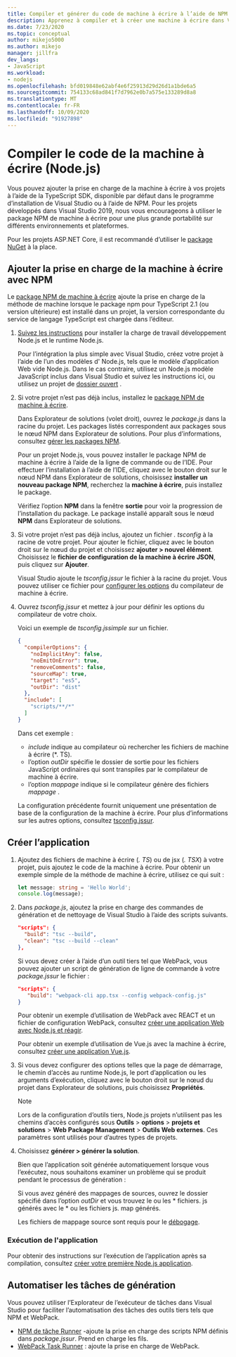 ```yaml
---
title: Compiler et générer du code de machine à écrire à l’aide de NPM
description: Apprenez à compiler et à créer une machine à écrire dans Visual Studio.
ms.date: 7/23/2020
ms.topic: conceptual
author: mikejo5000
ms.author: mikejo
manager: jillfra
dev_langs:
- JavaScript
ms.workload:
- nodejs
ms.openlocfilehash: bfd019848e62abf4e6f25913d29d26d1a1bde6a5
ms.sourcegitcommit: 754133c68ad841f7d7962e0b7a575e133289d8a8
ms.translationtype: MT
ms.contentlocale: fr-FR
ms.lasthandoff: 10/09/2020
ms.locfileid: "91927898"
---
```

# <a name="compile-typescript-code-nodejs"></a>Compiler le code de la machine à écrire (Node.js)

Vous pouvez ajouter la prise en charge de la machine à écrire à vos projets à l’aide de la TypeScript SDK, disponible par défaut dans le programme d’installation de Visual Studio ou à l’aide de NPM. Pour les projets développés dans Visual Studio 2019, nous vous encourageons à utiliser le package NPM de machine à écrire pour une plus grande portabilité sur différents environnements et plateformes.

Pour les projets ASP.NET Core, il est recommandé d’utiliser le [package NuGet](../javascript/compile-typescript-code-nuget.md) à la place.

## <a name="add-typescript-support-using-npm"></a>Ajouter la prise en charge de la machine à écrire avec NPM

Le [package NPM de machine à écrire](https://www.npmjs.com/package/typescript) ajoute la prise en charge de la méthode de machine lorsque le package npm pour TypeScript 2.1 (ou version ultérieure) est installé dans un projet, la version correspondante du service de langage TypeScript est chargée dans l’éditeur.

1. [Suivez les instructions](../ide/quickstart-nodejs.md?toc=%252fvisualstudio%252fjavascript%252ftoc.json) pour installer la charge de travail développement Node.js et le runtime Node.js.

   Pour l’intégration la plus simple avec Visual Studio, créez votre projet à l’aide de l’un des modèles d' Node.js, tels que le modèle d’application Web vide Node.js. Dans le cas contraire, utilisez un Node.js modèle JavaScript inclus dans Visual Studio et suivez les instructions ici, ou utilisez un projet de [dossier ouvert](../javascript/develop-javascript-code-without-solutions-projects.md) .

1. Si votre projet n’est pas déjà inclus, installez le [package NPM de machine à écrire](https://www.npmjs.com/package/typescript).

   Dans Explorateur de solutions (volet droit), ouvrez le *package.js* dans la racine du projet. Les packages listés correspondent aux packages sous le nœud NPM dans Explorateur de solutions. Pour plus d’informations, consultez [gérer les packages NPM](../javascript/npm-package-management.md).

   Pour un projet Node.js, vous pouvez installer le package NPM de machine à écrire à l’aide de la ligne de commande ou de l’IDE. Pour effectuer l’installation à l’aide de l’IDE, cliquez avec le bouton droit sur le nœud NPM dans Explorateur de solutions, choisissez **installer un nouveau package NPM**, recherchez la **machine à écrire**, puis installez le package.

   Vérifiez l’option **NPM** dans la fenêtre **sortie** pour voir la progression de l’installation du package. Le package installé apparaît sous le nœud **NPM** dans Explorateur de solutions.

1. Si votre projet n’est pas déjà inclus, ajoutez un fichier *. tsconfig* à la racine de votre projet. Pour ajouter le fichier, cliquez avec le bouton droit sur le nœud du projet et choisissez **ajouter > nouvel élément**. Choisissez le **fichier de configuration de la machine à écrire JSON**, puis cliquez sur **Ajouter**.

   Visual Studio ajoute le *tsconfig.jssur* le fichier à la racine du projet. Vous pouvez utiliser ce fichier pour [configurer les options](https://www.typescriptlang.org/docs/handbook/tsconfig-json.html) du compilateur de machine à écrire.

1. Ouvrez *tsconfig.jssur* et mettez à jour pour définir les options du compilateur de votre choix.

   Voici un exemple de *tsconfig.jssimple sur* un fichier.

   ```json
   {
     "compilerOptions": {
       "noImplicitAny": false,
       "noEmitOnError": true,
       "removeComments": false,
       "sourceMap": true,
       "target": "es5",
       "outDir": "dist"
     },
     "include": [
       "scripts/**/*"
     ]
   }
   ```

   Dans cet exemple :
   - *include* indique au compilateur où rechercher les fichiers de machine à écrire (*. TS).
   - l’option *outDir* spécifie le dossier de sortie pour les fichiers JavaScript ordinaires qui sont transpiles par le compilateur de machine à écrire.
   - l’option *mappage* indique si le compilateur génère des fichiers *mappage* .

   La configuration précédente fournit uniquement une présentation de base de la configuration de la machine à écrire. Pour plus d’informations sur les autres options, consultez [tsconfig.jssur](https://www.typescriptlang.org/docs/handbook/tsconfig-json.html).

## <a name="build-the-application"></a>Créer l’application

1. Ajoutez des fichiers de machine à écrire (*. TS*) ou de jsx (*. TSX*) à votre projet, puis ajoutez le code de la machine à écrire. Pour obtenir un exemple simple de la méthode de machine à écrire, utilisez ce qui suit :

   ```typescript
   let message: string = 'Hello World';
   console.log(message);
   ```

1. Dans *package.js*, ajoutez la prise en charge des commandes de génération et de nettoyage de Visual Studio à l’aide des scripts suivants.

   ```json
   "scripts": {
     "build": "tsc --build",
     "clean": "tsc --build --clean"
   },
   ```

   Si vous devez créer à l’aide d’un outil tiers tel que WebPack, vous pouvez ajouter un script de génération de ligne de commande à votre *package.jssur* le fichier :

   ```json
   "scripts": {
      "build": "webpack-cli app.tsx --config webpack-config.js"
   }
   ```

   Pour obtenir un exemple d’utilisation de WebPack avec REACT et un fichier de configuration WebPack, consultez [créer une application Web avec Node.js et réagir](../javascript/tutorial-nodejs-with-react-and-jsx.md).

   Pour obtenir un exemple d’utilisation de Vue.js avec la machine à écrire, consultez [créer une application Vue.js](/javascript/create-application-with-vuejs).

1. Si vous devez configurer des options telles que la page de démarrage, le chemin d’accès au runtime Node.js, le port d’application ou les arguments d’exécution, cliquez avec le bouton droit sur le nœud du projet dans Explorateur de solutions, puis choisissez **Propriétés**.

   >[!NOTE]
   > Lors de la configuration d’outils tiers, Node.js projets n’utilisent pas les chemins d’accès configurés sous **Outils**  >  **options**  >  **projets et solutions**  >  **Web Package Management**  >  **Outils Web externes**. Ces paramètres sont utilisés pour d’autres types de projets.

1. Choisissez **générer > générer la solution**.

   Bien que l’application soit générée automatiquement lorsque vous l’exécutez, nous souhaitons examiner un problème qui se produit pendant le processus de génération :

   Si vous avez généré des mappages de sources, ouvrez le dossier spécifié dans l’option *outDir* et vous trouvez le ou les \* fichiers. js générés avec le \* ou les fichiers js. map générés.

   Les fichiers de mappage source sont requis pour le [débogage](../javascript/debug-nodejs.md).

### <a name="run-the-application"></a>Exécution de l'application

Pour obtenir des instructions sur l’exécution de l’application après sa compilation, consultez [créer votre première Node.js application](/visualstudio/ide/quickstart-nodejs?toc=%2Fvisualstudio%2Fjavascript%2Ftoc.json#run-the-application).

## <a name="automate-build-tasks"></a>Automatiser les tâches de génération

Vous pouvez utiliser l’Explorateur de l’exécuteur de tâches dans Visual Studio pour faciliter l’automatisation des tâches des outils tiers tels que NPM et WebPack.

- [NPM de tâche Runner](https://marketplace.visualstudio.com/items?itemName=MadsKristensen.NPMTaskRunner) -ajoute la prise en charge des scripts NPM définis dans *package.jssur*. Prend en charge les fils.
- [WebPack Task Runner](https://marketplace.visualstudio.com/items?itemName=MadsKristensen.WebPackTaskRunner) : ajoute la prise en charge de WebPack.